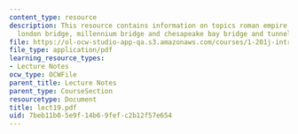 ```yaml
---
content_type: resource
description: This resource contains information on topics roman empire, roman roads,
  london bridge, millennium bridge and chesapeake bay bridge and tunnel.
file: https://ol-ocw-studio-app-qa.s3.amazonaws.com/courses/1-201j-introduction-to-transportation-systems-fall-2006/7beb11b05e9f14b69fefc2b12f57e654_lect19.pdf
file_type: application/pdf
learning_resource_types:
- Lecture Notes
ocw_type: OCWFile
parent_title: Lecture Notes
parent_type: CourseSection
resourcetype: Document
title: lect19.pdf
uid: 7beb11b0-5e9f-14b6-9fef-c2b12f57e654
---
```

